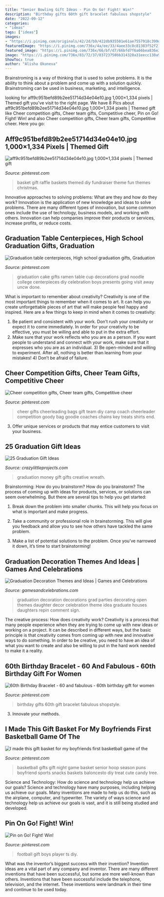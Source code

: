 ```yaml
---
title: "Senior Bowling Gift Ideas - Pin On Go! Fight! Win!"
description: "Birthday gifts 60th gift bracelet fabulous shopstyle"
date: "2022-09-12"
categories:
- "ideas"
tags: ["ideas"]
images:
- "https://i.pinimg.com/originals/42/2d/b9/422db935501e61ae7557918c399d4ba8.jpg"
featuredImage: "https://i.pinimg.com/736x/4a/ee/33/4aee33c8c81383f52f212540cbba0a4a.jpg"
featured_image: "https://i.pinimg.com/736x/66/bf/d7/66bfd7f6a66bea836e3ad353926c03ae--basketball-party-senior-night-gifts-basketball.jpg?b=t"
image: "https://i.pinimg.com/736x/83/72/37/83723750bb314328a31eecc138a97913.jpg"
ShowToc: true
author: "Alisha Okuneva"
---
```



Brainstroming is a way of thinking that is used to solve problems. It is the ability to think about a problem and come up with a solution quickly. Brainstroming can be used in business, marketing, and intelligence.

	

		
looking for aff9c951befd89b2ee51714d34e04e10.jpg 1,000×1,334 pixels | Themed gift you've visit to the right page. We have 8 Pics about aff9c951befd89b2ee51714d34e04e10.jpg 1,000×1,334 pixels | Themed gift like Cheer competition gifts, Cheer team gifts, Competitive cheer, Pin on Go! Fight! Win! and also Cheer competition gifts, Cheer team gifts, Competitive cheer. Here you go:
		
    
## Aff9c951befd89b2ee51714d34e04e10.jpg 1,000×1,334 Pixels | Themed Gift

<img loading=lazy src="https://i.pinimg.com/originals/42/2d/b9/422db935501e61ae7557918c399d4ba8.jpg" onerror="this.onerror=null;this.src='https://tse1.mm.bing.net/th?id=OIP.StVRFEqcqZQlrCZ3NkCv4QHaJ4&amp;pid=15.1';" alt="aff9c951befd89b2ee51714d34e04e10.jpg 1,000×1,334 pixels | Themed gift">

_Source: pinterest.com_

>basket gift raffle baskets themed diy fundraiser theme fun themes christmas. 

	

Innovative approaches to solving problems: What are they and how do they work?
Innovation is the application of new knowledge and ideas to solve problems. There are many different types of innovation, but some common ones include the use of technology, business models, and working with others. Innovation can help companies improve their products or services, increase profits, or reduce costs.

    
## Graduation Table Centerpieces, High School Graduation Gifts, Graduation

<img loading=lazy src="https://i.pinimg.com/736x/6d/2f/33/6d2f332dc59af4727f27ce575b4fcbd9--grad-gifts-graduation-presents.jpg" onerror="this.onerror=null;this.src='https://tse1.mm.bing.net/th?id=OIP.Lxqo0ok4kpMxnADuvJFjjwHaJ3&amp;pid=15.1';" alt="Graduation table centerpieces, High school graduation gifts, Graduation">

_Source: pinterest.com_

>graduation cake gifts ramen table cup decorations grad noodle college centerpieces diy celebration boys presents going visit away uncw done. 

	

What is important to remember about creativity?
Creativity is one of the most important things to remember when it comes to art. It can help you create unforgettable pieces of art that will make people feel happy and inspired. Here are a few things to keep in mind when it comes to creativity: 
1) Be patient and consistent with your work. Don’t rush your creativity or expect it to come immediately. In order for your creativity to be effective, you must be willing and able to put in the extra effort. 
2) Make sure that your work reflects who you are as a person. If you want people to understand and connect with your work, make sure that it expresses who you are as an individual. 3) Be open-minded and willing to experiment. After all, nothing is better than learning from your mistakes! 4) Don’t be afraid of failure.

    
## Cheer Competition Gifts, Cheer Team Gifts, Competitive Cheer

<img loading=lazy src="https://i.pinimg.com/736x/96/43/09/964309985271ee8595a7e843798d6517.jpg" onerror="this.onerror=null;this.src='https://tse1.mm.bing.net/th?id=OIP.Zl_UZJbcuDyoBao7KGf2jwHaFj&amp;pid=15.1';" alt="Cheer competition gifts, Cheer team gifts, Competitive cheer">

_Source: pinterest.com_

>cheer gifts cheerleading bags gift team diy camp coach cheerleader competition goody bag goodie coaches chains key treats shirts end. 

	

3. Offer unique services or products that may entice customers to visit your business.

    
## 25 Graduation Gift Ideas

<img loading=lazy src="https://crazylittleprojects.com/wp-content/uploads/2015/05/Money-Graduation-Gifts-1.png" onerror="this.onerror=null;this.src='https://tse3.mm.bing.net/th?id=OIP.fcmdqwUA-xvY6oOMRMAosgHaLG&amp;pid=15.1';" alt="25 Graduation Gift Ideas">

_Source: crazylittleprojects.com_

>graduation money gift gifts creative wreath. 

	

Brainstorming: How do you brainstorm?
How do you brainstorm? The process of coming up with ideas for products, services, or solutions can seem overwhelming. But there are several tips to help you get started:
1. Break down the problem into smaller chunks. This will help you focus on what is important and make progress.

2. Take a community or professional role in brainstorming. This will give you feedback and allow you to see how others have tackled the same problem.

3. Make a list of potential solutions to the problem. Once you’ve narrowed it down, it’s time to start brainstorming!

    
## Graduation Decoration Themes And Ideas | Games And Celebrations

<img loading=lazy src="https://www.gamesandcelebrations.com/wp-content/uploads/2017/03/Graduation-Decorations-1024x768.jpg" onerror="this.onerror=null;this.src='https://tse4.mm.bing.net/th?id=OIP.32kPd8GkWkhut45OCzki3AHaFj&amp;pid=15.1';" alt="Graduation Decoration Themes and Ideas | Games and Celebrations">

_Source: gamesandcelebrations.com_

>graduation decoration decorations grad parties decorating open themes daughter decor celebration theme idea graduate houses daughters repin comment sign. 

	

The creative process: How does creativity work?
Creativity is a process that many people experience when they are trying to come up with new ideas or working on a project. It can be described in different ways, but the basic principle is that creativity comes from coming up with new and innovative ways to do something. In order to be creative, you need to have an idea of what you want to create and also be willing to put in the hard work needed to make it a reality.

    
## 60th Birthday Bracelet - 60 And Fabulous - 60th Birthday Gift For Women

<img loading=lazy src="https://i.pinimg.com/736x/83/72/37/83723750bb314328a31eecc138a97913.jpg" onerror="this.onerror=null;this.src='https://tse4.mm.bing.net/th?id=OIP.dSXKy0hq2nCJ_ZnY7RTJ0QHaLG&amp;pid=15.1';" alt="60th Birthday Bracelet - 60 and fabulous - 60th birthday gift for women">

_Source: pinterest.com_

>birthday gifts 60th gift bracelet fabulous shopstyle. 

	

3. Innovate your methods.

    
## I Made This Gift Basket For My Boyfriends First Basketball Game Of The

<img loading=lazy src="https://i.pinimg.com/736x/66/bf/d7/66bfd7f6a66bea836e3ad353926c03ae--basketball-party-senior-night-gifts-basketball.jpg?b=t" onerror="this.onerror=null;this.src='https://tse4.mm.bing.net/th?id=OIP.jzolhMHnyHOFdDhMXJ49xAHaJ3&amp;pid=15.1';" alt="I made this gift basket for my boyfriends first basketball game of the">

_Source: pinterest.com_

>basketball gifts gift night game basket senior hoop season puns boyfriend sports snacks baskets baloncesto diy treat cute candy tree. 

	

Science and Technology: How do science and technology help us achieve our goals?
Science and technology have many purposes, including helping us achieve our goals. Many inventions are made to help us do this, such as the airplane, computer, and typewriter. The variety of ways science and technology help us achieve our goals is vast, and it is still being studied and developed.

    
## Pin On Go! Fight! Win!

<img loading=lazy src="https://i.pinimg.com/736x/4a/ee/33/4aee33c8c81383f52f212540cbba0a4a.jpg" onerror="this.onerror=null;this.src='https://tse1.mm.bing.net/th?id=OIP.aJhf8-AAG4eHGyP6715FAQHaJ3&amp;pid=15.1';" alt="Pin on Go! Fight! Win!">

_Source: pinterest.com_

>football gift boys player ts diy. 

	

What was the inventor’s biggest success with their invention?
Invention ideas are a vital part of any company and inventor. There are many different inventions that have been successful, but some are more well-known than others. Inventions that have been successful include the telephone, television, and the internet. These inventions were landmark in their time and continue to be used today.

